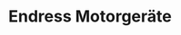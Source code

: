 ---
title: "Endress Motorgeräte"
url: /weilheim-in-oberbayern/endress-motorgeraete/
shop: Baumarkt
---